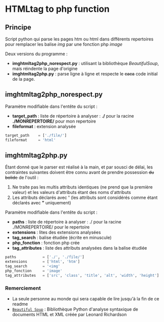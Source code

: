 # HTMLtag to php function

## Principe

Script python qui parse les pages htm ou html dans différents repertoires pour remplacer les balise *img* par une fonction php *image*

Deux versions du programme :

* **imghtmltag2php_norespect.py** : utilisant la bibliothèque _BeautifulSoup_, mais réindente la page d'origine
* **imghtmltag2php.py** : parse ligne à ligne et respecte le ~~caca~~ code initial de la page.

## imghtmltag2php_norespect.py

Paramètre modifiable dans l'entête du script :

* **target_path** : liste de répertoire à analyser : **./** pour la racine **./MONREPERTOIRE/** pour mon repertoire
* **fileformat** : extension analysée

```python
target_path    = ['./file/']
fileformat     = 'html'
```

## imghtmltag2php.py

Étant donné que le parser est réalisé à la main, et par sousci de délai, les contraintes suivantes doivent être connu avant de prendre possession ~~du bolide~~ de l'outil :

1. Ne traite pas les multis attributs identiques (ne prend que la première valeur) et les valeurs d'attributs étant des noms d'attributs
2. Les attributs déclarés avec **'** (les attributs sont considérés comme étant déclarés avec **"** uniquement)

Paramètre modifiable dans l'entête du script :

* **paths** : liste de répertoire à analyser : ./ pour la racine ./MONREPERTOIRE/ pour le repertoire
* **extensions** : lites des extensions analysées
* **tag_search** : balise étudiée (écrite en minuscule)
* **php_fonction** : fonction php crée
* **tag_attributes** : liste des attributs analysées dans la balise étudiée

```python
paths            = ['./', './file/']
extensions       = ['html', 'htm']  
tag_search       = '<img'
php_fonction     = 'image'
tag_attributes   = ['src', 'class', 'title', 'alt', 'width', 'height']
```

### Remerciement

* La seule personne au monde qui sera capable de lire jusqu'à la fin de ce readme
* [`Beautiful Soup`](https://code.launchpad.net/~leonardr/beautifulsoup/bs4)  :  Bibliothèque Python d'analyse syntaxique de documents HTML et XML créée par Leonard Richardson
